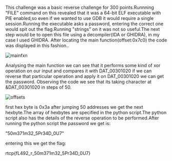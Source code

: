 This challenge was a basic reverse challenge for 300 points.Runnning "FILE" command on this revealed that it was a 64-bit ELF executable with PIE enabled,so even if we wanted to use GDB it would require a single session.Running the executable asks a password, entering the correct one would spit out the flag.Running "strings" on it was not so useful.The next step would be to open this file using a decompiler(IDA or GHIDRA), in my case I used GHIDRA.
After locating the main function(offset:0x7c0) the code was displayed in this fashion..

![mainfxn](https://user-images.githubusercontent.com/46860321/73137023-12927f80-407a-11ea-864a-868848a6af02.png)


Analysing the main function we can see that it performs some kind of xor operation on our input and compares it with DAT_00301020 if we can reverse that particular operation and apply it on DAT_00301020 we can get the password. Observing the code we see that its taking character at &DAT_00301020 in steps of 50.

![offsets](https://user-images.githubusercontent.com/46860321/73137028-16260680-407a-11ea-8b39-a6081b873cde.png)

first hex byte is 0x3a after jumping 50 addresses we get the next hexbyte.The array of hexbytes are specified in the python script.The python script also has the details of the reverse operation to be performed.After running the python script the password we get is:

"50m371m32_5Pr34D_0U7"

entering this we get the flag:

rtcp{fL492_r_50m371m32_5Pr34D_0U7}
